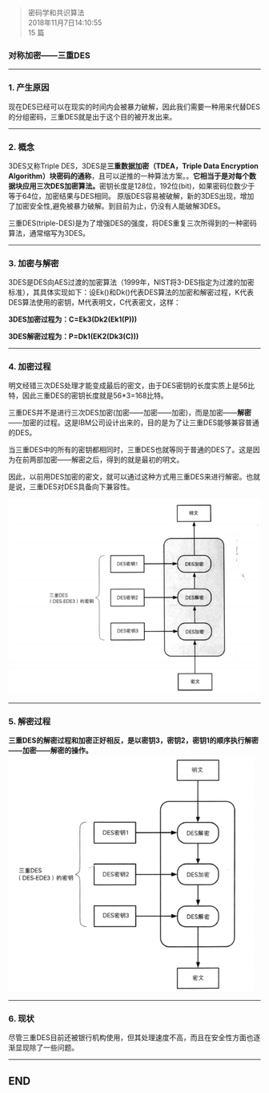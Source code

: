 > 密码学和共识算法  
> 2018年11月7日14:10:55     
> 15 篇  

### 对称加密——三重DES


----------


### 1. 产生原因
现在DES已经可以在现实的时间内会被暴力破解，因此我们需要一种用来代替DES的分组密码，三重DES就是出于这个目的被开发出来。

----------

### 2. 概念
3DES又称Triple DES，3DES是**三重数据加密（TDEA，Triple Data Encryption Algorithm）块密码的通称**，且可以逆推的一种算法方案。。<b>它相当于是对每个数据块应用三次DES加密算法。</b>密钥长度是128位，192位(bit)，如果密码位数少于等于64位，加密结果与DES相同。
原版DES容易被破解，新的3DES出现，增加了加密安全性,避免被暴力破解。到目前为止，仍没有人能破解3DES。

三重DES(triple-DES)是为了增强DES的强度，将DES重复三次所得到的一种密码算法，通常缩写为3DES。

----------
### 3. 加密与解密
3DES是DES向AES过渡的加密算法（1999年，NIST将3-DES指定为过渡的加密标准），其具体实现如下：设Ek()和Dk()代表DES算法的加密和解密过程，K代表DES算法使用的密钥，M代表明文，C代表密文，这样：

**3DES加密过程为：C=Ek3(Dk2(Ek1(P)))**

**3DES解密过程为：P=Dk1(EK2(Dk3(C)))**


----------
### 4. 加密过程
明文经错三次DES处理才能变成最后的密文，由于DES密钥的长度实质上是56比特，因此三重DES的密钥长度就是56*3=168比特。

三重DES并不是进行三次DES加密(加密——加密——加密)，而是加密——**解密**——加密的过程。这是IBM公司设计出来的，目的是为了让三重DES能够兼容普通的DES。

当三重DES中的所有的密钥都相同时，三重DES也就等同于普通的DES了。这是因为在前两部加密——解密之后，得到的就是最初的明文。

因此，以前用DES加密的密文，就可以通过这种方式用三重DES来进行解密。也就是说，三重DES对DES具备向下兼容性。


![enter description here](https://www.github.com/jixiyu/images3/raw/master/小书匠/1541571975373.png)

----------
### 5. 解密过程

**三重DES的解密过程和加密正好相反，是以密钥3，密钥2，密钥1的顺序执行解密——加密——解密的操作。**
![enter description here](https://www.github.com/jixiyu/images3/raw/master/小书匠/1541572599117.png)


----------
### 6. 现状
尽管三重DES目前还被银行机构使用，但其处理速度不高，而且在安全性方面也逐渐显现除了一些问题。


----------
## END

